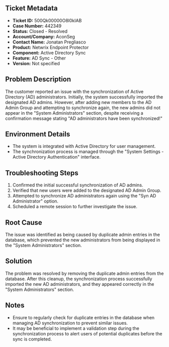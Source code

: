 ## Ticket Metadata
- **Ticket ID:** 500Qk00000O8l0kIAB
- **Case Number:** 442349
- **Status:** Closed - Resolved
- **Account/Company:** AconSeg
- **Contact Name:** Jonatan Pregliasco
- **Product:** Netwrix Endpoint Protector
- **Component:** Active Directory Sync
- **Feature:** AD Sync - Other
- **Version:** Not specified

## Problem Description
The customer reported an issue with the synchronization of Active Directory (AD) administrators. Initially, the system successfully imported the designated AD admins. However, after adding new members to the AD Admin Group and attempting to synchronize again, the new admins did not appear in the "System Administrators" section, despite receiving a confirmation message stating "AD administrators have been synchronized!"

## Environment Details
- The system is integrated with Active Directory for user management.
- The synchronization process is managed through the "System Settings - Active Directory Authentication" interface.

## Troubleshooting Steps
1. Confirmed the initial successful synchronization of AD admins.
2. Verified that new users were added to the designated AD Admin Group.
3. Attempted to synchronize AD administrators again using the "Syn AD Administrator" option.
4. Scheduled a remote session to further investigate the issue.

## Root Cause
The issue was identified as being caused by duplicate admin entries in the database, which prevented the new administrators from being displayed in the "System Administrators" section.

## Solution
The problem was resolved by removing the duplicate admin entries from the database. After this cleanup, the synchronization process successfully imported the new AD administrators, and they appeared correctly in the "System Administrators" section.

## Notes
- Ensure to regularly check for duplicate entries in the database when managing AD synchronization to prevent similar issues.
- It may be beneficial to implement a validation step during the synchronization process to alert users of potential duplicates before the sync is completed.